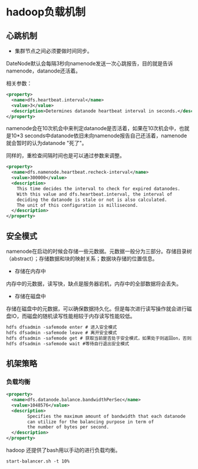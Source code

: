 # hadoop负载机制

## 心跳机制

- 集群节点之间必须要做时间同步。

DateNode默认会每隔3秒向namenode发送一次心跳报告，目的就是告诉namenode，datanode还活着。

相关参数：

```xml
<property>
  <name>dfs.heartbeat.interval</name>
  <value>3</value>
  <description>Determines datanode heartbeat interval in seconds.</description>
</property>
```

namenode会在10次机会中来判定datanode是否活着，如果在10次机会中，也就是10*3 seconds中datanode依旧未向namenode报告自己还活着，namenode就会暂时的认为datanode "死了"。

同样的，重检查间隔时间也是可以通过参数来调整。

```xml
<property>
  <name>dfs.namenode.heartbeat.recheck-interval</name>
  <value>300000</value>
  <description>
    This time decides the interval to check for expired datanodes.
    With this value and dfs.heartbeat.interval, the interval of
    deciding the datanode is stale or not is also calculated.
    The unit of this configuration is millisecond.
  </description>
</property>
```

## 安全模式

namenode在启动的时候会存储一些元数据。元数据一般分为三部分。存储目录树（abstract）；存储数据和块的映射关系；数据块存储的位置信息。

- 存储在内存中

内存中的元数据，读写快，缺点是服务器宕机，内存中的全部数据将会丢失。

- 存储在磁盘中

存储在磁盘中的元数据，可以确保数据持久化。但是每次进行读写操作就会进行磁盘IO，而磁盘的随机读写性能相较于内存读写性能较低。

```txt
hdfs dfsadmin -safemode enter # 进入安全模式
hdfs dfsadmin -safemode leave # 离开安全模式
hdfs dfsadmin -safemode get # 获取当前是否处于安全模式，如果处于则返回on，否则返回off
hdfs dfsadmin -safemode wait #等待自行退出安全模式
```

## 机架策略

### 负载均衡

```xml
<property>
  <name>dfs.datanode.balance.bandwidthPerSec</name>
  <value>1048576</value>
  <description>
        Specifies the maximum amount of bandwidth that each datanode
        can utilize for the balancing purpose in term of
        the number of bytes per second.
  </description>
</property>
```

hadoop 还提供了bash用以手动的进行负载均衡。

```reStructuredText
start-balancer.sh -t 10% 
```